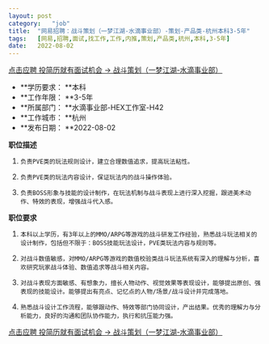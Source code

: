 ```yaml
---
layout:	post
category:	"job"
title:	"网易招聘：战斗策划（一梦江湖-水滴事业部）-策划-产品类-杭州本科3-5年"
tags:	[网易,招聘,面试,找工作,工作,内推,策划,产品类,杭州,本科,3-5年]
date:	2022-08-02
---
```


[点击应聘 投简历就有面试机会 -> 战斗策划（一梦江湖-水滴事业部）](http://mobile.bole.netease.com/bole/boleDetail?id=42005&employeeId=346f03c3cda5f04c&key=all)



- **学历要求： **本科
- **工作年限： **3-5年
- **所属部门： **水滴事业部-HEX工作室-H42
- **工作城市： **杭州
- **发布日期： **2022-08-02



**职位描述**
1.     负责PVE类的玩法规则设计，建立合理数值追求，提高玩法粘性。
2.     负责PVE类的玩法内容设计，保证玩法内的战斗操作体验。
3.     负责BOSS形象与技能的设计制作，在玩法机制与战斗表现上进行深入挖掘，跟进美术动作、特效的表现，增强战斗代入感。 



**职位要求**
1.     本科以上学历，有3年以上的MMO/ARPG等游戏的战斗研发工作经验，熟悉战斗玩法相关的设计制作，包括但不限于：BOSS技能玩法设计，PVE类玩法内容与规则等。
2.     对战斗数值敏感，对MMO/ARPG等游戏的数值校验类战斗玩法系统有深入的理解与分析，喜欢研究玩家战斗体验、数值追求等战斗相关内容。
3.     对战斗表现方面敏感、有想象力，擅长人物动作、视觉效果等表现设计，能够提出原创、强表现的技能设计。能够提出有亮点、记忆点的人物/场景/战斗设计并完成落地。
4.     熟悉战斗设计工作流程，能够跟动作、特效等部门协同设计，产出结果。优秀的理解力与分析能力，良好的沟通和团队协作能力，执行和抗压能力强。



[点击应聘 投简历就有面试机会 -> 战斗策划（一梦江湖-水滴事业部）](http://mobile.bole.netease.com/bole/boleDetail?id=42005&employeeId=346f03c3cda5f04c&key=all)